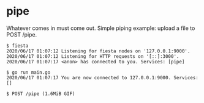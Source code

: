 # pipe

Whatever comes in must come out. Simple piping example: upload a file to POST /pipe.

```
$ fiesta
2020/06/17 01:07:12 Listening for fiesta nodes on '127.0.0.1:9000'.
2020/06/17 01:07:12 Listening for HTTP requests on '[::]:3000'.
2020/06/17 01:07:17 <anon> has connected to you. Services: [pipe]

$ go run main.go
2020/06/17 01:07:17 You are now connected to 127.0.0.1:9000. Services: []

$ POST /pipe (1.6MiB GIF)
```